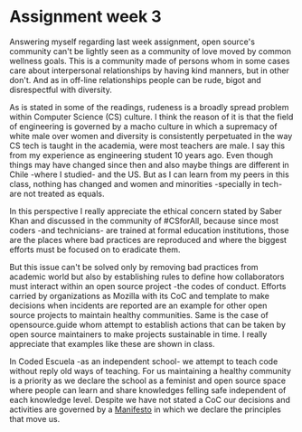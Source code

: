 # Assignment week 3

Answering myself regarding last week assignment, open source's community can't be lightly seen as a community of love moved by common wellness goals. This is a community made of persons whom in some cases care about interpersonal relationships by having kind manners, but in other don't. And as in off-line relationships people can be rude, bigot and disrespectful with diversity.

As is stated in some of the readings, rudeness is a broadly spread problem within Computer Science (CS) culture. I think the reason of it is that the field of engineering is governed by a macho culture in which a supremacy of white male over women and diversity is consistently perpetuated in the way CS tech is taught in the academia, were most teachers are male. I say this from my experience as engineering student 10 years ago. Even though things may have changed since then and also maybe things are different in Chile -where I studied- and the US. But as I can learn from my peers in this class, nothing has changed and women and minorities -specially in tech- are not treated as equals.

In this perspective I really appreciate the ethical concern stated by Saber Khan and discussed in the community of #CSforAll, because since most coders -and technicians- are trained at formal education institutions, those are the places where bad practices are reproduced and where the biggest efforts must be focused on to eradicate them.


But this issue can't be solved only by removing bad practices from academic world but also by establishing rules to define how collaborators must interact within an open source project -the codes of conduct. Efforts carried by organizations as Mozilla with its CoC and template to make decisions when incidents are reported are an example for other open source projects to maintain healthy communities. Same is the case of opensource.guide whom attempt to establish actions that can be taken by open source maintainers to make projects sustainable in time. I really appreciate that examples like these are shown in class.

In Coded Escuela -as an independent school- we attempt to teach code without reply old ways of teaching. For us maintaining a healthy community is a priority as we declare the school as a feminist and open source space where people can learn and share knowledges felling safe independent of each knowledge level. Despite we have not stated a CoC our decisions and activities are governed by a [Manifesto](http://codedescuela.cl/paginas/manifiesto.html) in which we declare the principles that move us.
